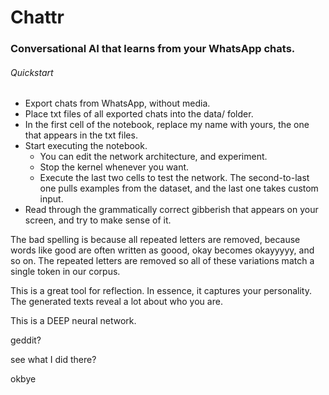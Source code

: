 # **Chattr**
### Conversational AI that learns from your WhatsApp chats.

###### Quickstart
* Export chats from WhatsApp, without media.
* Place txt files of all exported chats into the data/ folder.
* In the first cell of the notebook, replace my name with yours, the one that appears in the txt files.
* Start executing the notebook.
  * You can edit the network architecture, and experiment.
  * Stop the kernel whenever you want.
  * Execute the last two cells to test the network. The second-to-last one pulls examples from the dataset, and the last one takes custom input.
 * Read through the grammatically correct gibberish that appears on your screen, and try to make sense of it.


The bad spelling is because all repeated letters are removed, because words like good are often written as goood, okay becomes okayyyyy, and so on. The repeated letters are removed so all of these variations match a single token in our corpus.

This is a great tool for reflection. In essence, it captures your personality. The generated texts reveal a lot about who you are.

This is a DEEP neural network.

geddit?

see what I did there?

okbye

